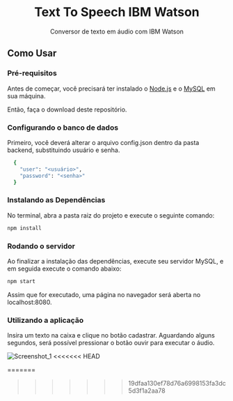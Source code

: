 <h1 align="center">  Text To Speech IBM Watson</h1>
<p align="center"> Conversor de texto em áudio com IBM Watson</p>

## Como Usar

### Pré-requisitos
Antes de começar, você precisará ter instalado o [Node.js](https://nodejs.org/en/) e o [MySQL](https://www.mysql.com/) em sua máquina.

Então, faça o download deste repositório.

### Configurando o banco de dados
Primeiro, você deverá alterar o arquivo config.json dentro da pasta backend, substituindo usuário e senha.

```bash
  {
    "user": "<usuário>",
    "password": "<senha>"
  }
```


### Instalando as Dependências

No terminal, abra a pasta raiz do projeto e execute o seguinte comando:

```sh
npm install
```
### Rodando o servidor

Ao finalizar a instalação das dependências, execute seu servidor MySQL, e em seguida execute o comando abaixo:

```sh
npm start
```

Assim que for executado, uma página no navegador será aberta no localhost:8080.

### Utilizando a aplicação

Insira um texto na caixa e clique no botão cadastrar. Aguardando alguns segundos, será possível pressionar o botão ouvir para executar o áudio.

![Screenshot_1](https://user-images.githubusercontent.com/52762669/99740034-e46ca900-2aac-11eb-892d-5f4cd9da48e4.jpg)
<<<<<<< HEAD

=======
>>>>>>> 19dfaa130ef78d76a6998153fa3dc5d3f1a2aa78
